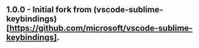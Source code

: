 ## 1.0.0 - Initial fork from (vscode-sublime-keybindings)[https://github.com/microsoft/vscode-sublime-keybindings].
